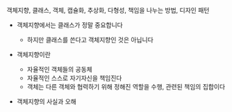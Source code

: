 객체지향, 클래스, 객체, 캡슐화, 추상화, 다형성, 책임을 나누는 방법, 디자인 패턴





- 객체지향에서는 클래스가 정말 중요합니다
	- 하지만 클래스를 쓴다고 객체지향인 것은 아닙니다



- 객체지향이란
    - 자율적인 객체들의 공동체
    - 자율적인 스스로 자기자신을 책임진다
    - 객체는 다른 객체와 협력하기 위해 정해진 역할을 수행, 관련된 책임의 집합이다




- 객체지향의 사실과 오해
